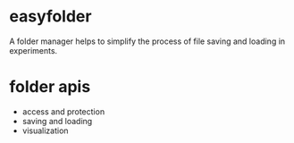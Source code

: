 # easyfolder
A folder manager helps to simplify the process of file saving and loading in experiments.

# folder apis

- access and protection  
- saving and loading  
- visualization  
